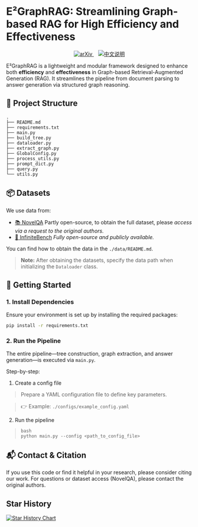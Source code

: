 # E²GraphRAG: Streamlining Graph-based RAG for High Efficiency and Effectiveness

<p align="center">
  <a href="https://arxiv.org/abs/2505.24226" target="_blank">
    <img src="https://img.shields.io/badge/arXiv-2505.24226-b31b1b?logo=arxiv&logoColor=white&style=for-the-badge" alt="arXiv">
  </a>
  &nbsp;&nbsp;
  <a href="./README.zh-CN.md">
    <img src="https://img.shields.io/badge/文档-中文版-blue?style=for-the-badge&logo=readthedocs&logoColor=white" alt="中文说明">
  </a>
</p>


E²GraphRAG is a lightweight and modular framework designed to enhance both **efficiency** and **effectiveness** in Graph-based Retrieval-Augmented Generation (RAG). It streamlines the pipeline from document parsing to answer generation via structured graph reasoning.

## 📁 Project Structure

```
.
├── README.md
├── requirements.txt
├── main.py
├── build_tree.py
├── dataloader.py
├── extract_graph.py
├── GlobalConfig.py
├── process_utils.py
├── prompt_dict.py
├── query.py
└── utils.py
```

## 📦 Datasets

We use data from:

- [📚 NovelQA](https://huggingface.co/datasets/NovelQA/NovelQA)
  Partly open-source, to obtain the full dataset, please *access via a request to the original authors.*
- [🔁 InfiniteBench](https://github.com/OpenBMB/InfiniteBench)
  *Fully open-source and publicly available.*

You can find how to obtain the data in the `./data/README.md`.

> **Note:** After obtaining the datasets, specify the data path when initializing the `Dataloader` class.

## 🚀 Getting Started

### 1. Install Dependencies

Ensure your environment is set up by installing the required packages:

```bash
pip install -r requirements.txt
```

### 2. Run the Pipeline

The entire pipeline—tree construction, graph extraction, and answer generation—is executed via `main.py`.

Step-by-step:

1. Create a config file

> Prepare a YAML configuration file to define key parameters.

> 👉 Example: `./configs/example_config.yaml`

2. Run the pipeline

> ```
> bash
> python main.py --config <path_to_config_file>
> ```

## 📬 Contact & Citation

If you use this code or find it helpful in your research, please consider citing our work. For questions or dataset access (NovelQA), please contact the original authors.

## Star History

[![Star History Chart](https://api.star-history.com/svg?repos=YiboZhao624/E-2GraphRAG&type=Date)](https://www.star-history.com/#YiboZhao624/E-2GraphRAG&Date)
